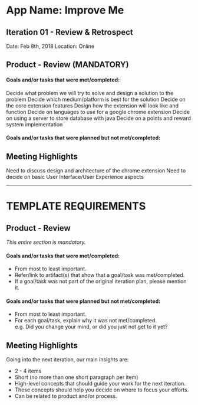 # App Name: Improve Me

## Iteration 01 - Review & Retrospect
Date: Feb 8th, 2018
Location: Online

## Product - Review (MANDATORY)
#### Goals and/or tasks that were met/completed:

Decide what problem we will try to solve and design a solution to the problem
Decide which medium/platform is best for the solution
Decide on the core extension features
Design how the extension will look like and function
Decide on languages to use for a google chrome extension
Decide on using a server to store database with java
Decide on a points and reward system implementation

#### Goals and/or tasks that were planned but not met/completed:

## Meeting Highlights

Need to discuss design and architecture of the chrome extension
Need to decide on basic User Interface/User Experience aspects

--------------------------------------------------------------------------------------------------------------------------------

# TEMPLATE REQUIREMENTS

## Product - Review

_This entire section is mandatory._

#### Goals and/or tasks that were met/completed:

 * From most to least important.
 * Refer/link to artifact(s) that show that a goal/task was met/completed.
 * If a goal/task was not part of the original iteration plan, please mention it.

#### Goals and/or tasks that were planned but not met/completed:

 * From most to least important.
 * For each goal/task, explain why it was not met/completed.      
   e.g. Did you change your mind, or did you just not get to it yet?

## Meeting Highlights

Going into the next iteration, our main insights are:

 * 2 - 4 items
 * Short (no more than one short paragraph per item)
 * High-level concepts that should guide your work for the next iteration.
 * These concepts should help you decide on where to focus your efforts.
 * Can be related to product and/or process.

